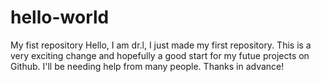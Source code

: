 # hello-world
My fist repository
Hello, I am dr.l, I just made my first repository.
This is a very exciting change and hopefully a good start for my futue projects on Github. 
I'll be needing help from many people. Thanks in advance!
